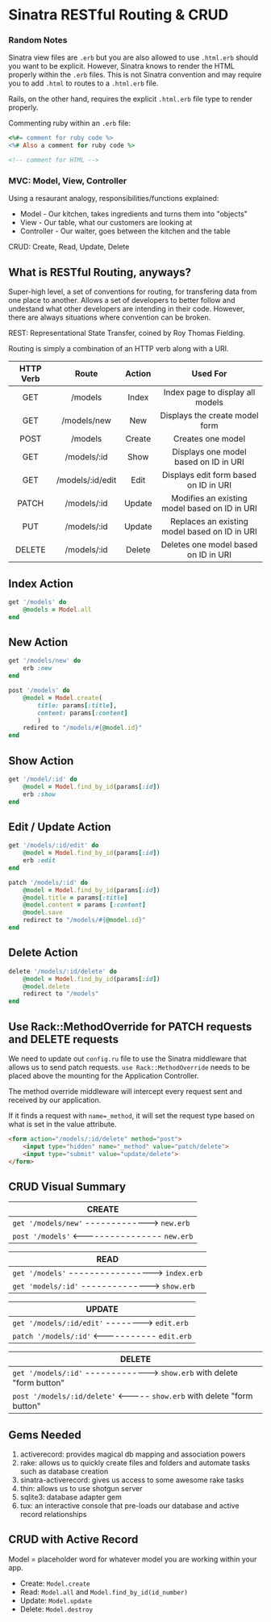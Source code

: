 # Sinatra RESTful Routing & CRUD

### Random Notes
  
Sinatra view files are `.erb` but you are also allowed to use `.html.erb` should you want to be explicit. However, Sinatra knows to render the HTML properly within the `.erb` files. This is not Sinatra convention and may require you to add `.html` to routes to a `.html.erb` file. 

Rails, on the other hand, requires the explicit `.html.erb` file type to render properly.

Commenting ruby within an `.erb` file:
```ruby
<%#= comment for ruby code %>
<%# Also a comment for ruby code %>
```

```html
<!-- comment for HTML -->
```

### MVC: Model, View, Controller

Using a resaurant analogy, responsibilities/functions explained:
  - Model - Our kitchen, takes ingredients and turns them into "objects"
  - View - Our table, what our customers are looking at
  - Controller - Our waiter, goes between the kitchen and the table

CRUD: Create, Read, Update, Delete

## What is RESTful Routing, anyways?

Super-high level, a set of conventions for routing, for transfering data from one place to another. Allows a set of developers to better follow and undestand what other developers are intending in their code. However, there are always situations where convention can be broken. 

REST: Representational State Transfer, coined by Roy Thomas Fielding.

Routing is simply a combination of an HTTP verb along with a URI. 

| HTTP Verb |       Route      | Action |                    Used For                   |
|:---------:|:----------------:|:------:|:---------------------------------------------:|
| GET       | /models          | Index  | Index page to display all models              |
| GET       | /models/new      | New    | Displays the create model form                |
| POST      | /models          | Create | Creates one model                             |
| GET       | /models/:id      | Show   | Displays one model based on ID in URI         |
| GET       | /models/:id/edit | Edit   | Displays edit form based on ID in URI         |
| PATCH     | /models/:id      | Update | Modifies an existing model based on ID in URI |
| PUT       | /models/:id      | Update | Replaces an existing model based on ID in URI |
| DELETE    | /models/:id      | Delete | Deletes one model based on ID in URI          |

## Index Action

```ruby
get '/models' do
    @models = Model.all
end
```

## New Action

```ruby
get '/models/new' do
    erb :new
end

post '/models' do
    @model = Model.create(
        title: params[:title],
        content: params[:content]
        )
    redired to "/models/#{@model.id}"
end
```

## Show Action

```ruby
get '/model/:id' do
    @model = Model.find_by_id(params[:id])
    erb :show
end
```

## Edit / Update Action

```ruby
get '/models/:id/edit' do
    @model = Model.find_by_id(params[:id])
    erb :edit
end

patch '/models/:id' do
    @model = Model.find_by_id(params[:id])
    @model.title = params[:title]
    @model.content = params [:content]
    @model.save
    redirect to "/models/#{@model.id}"
end
```

## Delete Action

```ruby
delete '/models/:id/delete' do
    @model = Model.find_by_id(params[:id])
    @model.delete
    redirect to "/models"
end
```

## Use Rack::MethodOverride for PATCH requests and DELETE requests

We need to update out `config.ru` file to use the Sinatra middleware that allows us to send patch requests.
`use Rack::MethodOverride` needs to be placed above the mounting for the Application Controller. 

The method override middleware will intercept every request sent and received by our application.

If it finds a request with `name=_method`, it will set the request type based on what is set in the value attribute. 

```html
<form action="/models/:id/delete" method="post">
    <input type="hidden" name="_method" value="patch/delete">
    <input type="submit" value="update/delete">
</form>
```

## CRUD Visual Summary

| CREATE                                       |
|----------------------------------------------|
| `get '/models/new'` -------------> `new.erb` |
| `post '/models'` <---------------- `new.erb` |

| READ                                           |
|------------------------------------------------|
| `get '/models'` -----------------> `index.erb` |
| `get 'models/:id'` --------------> `show.erb`  |

| UPDATE                                        |
|-----------------------------------------------|
| `get '/models/:id/edit'` --------> `edit.erb` |
| `patch '/models/:id'` <----------- `edit.erb` |

| DELETE                                                                  |
|-------------------------------------------------------------------------|
| `get '/models/:id'` -------------> `show.erb` with delete "form button" |
| `post '/models/:id/delete'` <----- `show.erb` with delete "form button" |

## Gems Needed

1. activerecord: provides magical db mapping and association powers
2. rake: allows us to quickly create files and folders and automate tasks such as database creation
3. sinatra-activerecord: gives us access to some awesome rake tasks
4. thin: allows us to use shotgun server
5. sqlite3: database adapter gem
6. tux: an interactive console that pre-loads our database and active record relationships

## CRUD with Active Record

Model = placeholder word for whatever model you are working within your app.

  - Create: `Model.create`
  - Read: `Model.all` and `Model.find_by_id(id_number)`
  - Update: `Model.update`
  - Delete: `Model.destroy`

  